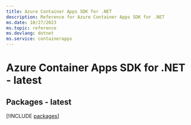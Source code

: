 ```yaml
---
title: Azure Container Apps SDK for .NET
description: Reference for Azure Container Apps SDK for .NET
ms.date: 10/27/2023
ms.topic: reference
ms.devlang: dotnet
ms.service: containerapps
---
```

# Azure Container Apps SDK for .NET - latest
## Packages - latest
[!INCLUDE [packages](container-apps-index.md)]